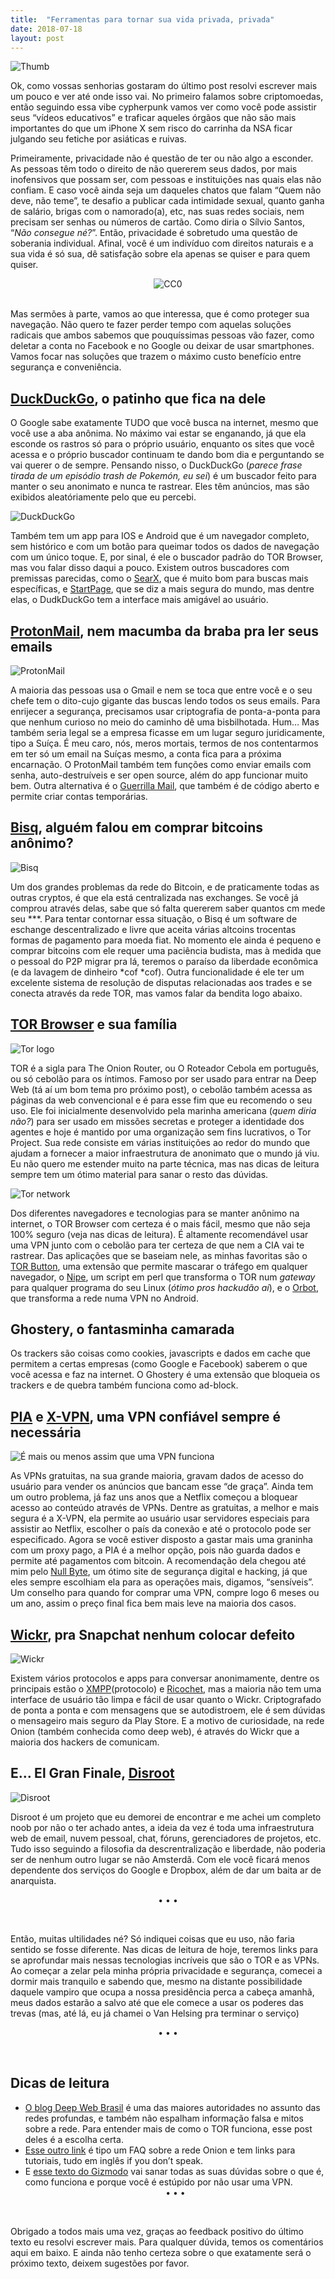 ```yaml
---
title:  "Ferramentas para tornar sua vida privada, privada"
date: 2018-07-18
layout: post
---
```


![Thumb](/assets/img/Ferramentas-para-tornar-sua-vida-privada.png)

Ok, como vossas senhorias gostaram do último post resolvi escrever mais um pouco e ver até onde isso vai. No primeiro falamos sobre criptomoedas, então seguindo essa vibe cypherpunk vamos ver como você pode assistir seus “vídeos educativos” e traficar aqueles órgãos que não são mais importantes do que um iPhone X sem risco do carrinha da NSA ficar julgando seu fetiche por asiáticas e ruivas.

Primeiramente, privacidade não é questão de ter ou não algo a esconder. As pessoas têm todo o direito de não quererem seus dados, por mais inofensivos que possam ser, com pessoas e instituições nas quais elas não confiam. E caso você ainda seja um daqueles chatos que falam “Quem não deve, não teme”, te desafio a publicar cada intimidade sexual, quanto ganha de salário, brigas com o namorado(a), etc, nas suas redes sociais, nem precisam ser senhas ou números de cartão. Como diria o Sílvio Santos, “*Não consegue né?*”. Então, privacidade é sobretudo uma questão de soberania individual. Afinal, você é um indivíduo com direitos naturais e a sua vida é só sua, dê satisfação sobre ela apenas se quiser e para quem quiser.
<br>
<div align=center>
<img align=center src="/assets/img/funny.gif" style="border-style: none;" alt="CC0" />
</div>
</br>

Mas sermões à parte, vamos ao que interessa, que é como proteger sua navegação. Não quero te fazer perder tempo com aquelas soluções radicais que ambos sabemos que pouquíssimas pessoas vão fazer, como deletar a conta no Facebook e no Google ou deixar de usar smartphones. Vamos focar nas soluções que trazem o máximo custo benefício entre segurança e conveniência.

## [DuckDuckGo](https://duckduckgo.com/), o patinho que fica na dele

O Google sabe exatamente TUDO que você busca na internet, mesmo que você use a aba anônima. No máximo vai estar se enganando, já que ela esconde os rastros só para o próprio usuário, enquanto os sites que você acessa e o próprio buscador continuam te dando bom dia e perguntando se vai querer o de sempre. Pensando nisso, o DuckDuckGo (*parece frase tirada de um episódio trash de Pokemón, eu sei*) é um buscador feito para manter o seu anonimato e nunca te rastrear. Eles têm anúncios, mas são exibidos aleatóriamente pelo que eu percebi.

![DuckDuckGo](/assets/img/duckduckgo.jpeg)

Também tem um app para IOS e Android que é um navegador completo, sem histórico e com um botão para queimar todos os dados de navegação com um único toque. E, por sinal, é ele o buscador padrão do TOR Browser, mas vou falar disso daqui a pouco. Existem outros buscadores com premissas parecidas, como o [SearX](https://www.searx.me/), que é muito bom para buscas mais específicas, e [StartPage](https://www.startpage.com/), que se diz a mais segura do mundo, mas dentre elas, o DudkDuckGo tem a interface mais amigável ao usuário.

## [ProtonMail](https://protonmail.com/), nem macumba da braba pra ler seus emails

![ProtonMail](/assets/img/protonmail.jpeg)

A maioria das pessoas usa o Gmail e nem se toca que entre você e o seu chefe tem o dito-cujo gigante das buscas lendo todos os seus emails. Para enrijecer a segurança, precisamos usar criptografia de ponta-a-ponta para que nenhum curioso no meio do caminho dê uma bisbilhotada. Hum… Mas também seria legal se a empresa ficasse em um lugar seguro juridicamente, tipo a Suíça. É meu caro, nós, meros mortais, termos de nos contentarmos em ter só um email na Suíças mesmo, a conta fica para a próxima encarnação. O ProtonMail também tem funções como enviar emails com senha, auto-destruíveis e ser open source, além do app funcionar muito bem. Outra alternativa é o [Guerrilla Mail](https://www.guerrillamail.com/), que também é de código aberto e permite criar contas temporárias.

## [Bisq](https://bisq.network/), alguém falou em comprar bitcoins anônimo?

![Bisq](/assets/img/bisq.jpeg)

Um dos grandes problemas da rede do Bitcoin, e de praticamente todas as outras cryptos, é que ela está centralizada nas exchanges. Se você já comprou através delas, sabe que só falta quererem saber quantos cm mede seu \*\*\*. Para tentar contornar essa situação, o Bisq é um software de eschange descentralizado e livre que aceita várias altcoins trocentas formas de pagamento para moeda fiat. No momento ele ainda é pequeno e comprar bitcoins com ele requer uma paciência budista, mas à medida que o pessoal do P2P migrar pra lá, teremos o paraíso da liberdade econômica (e da lavagem de dinheiro \*cof \*cof). Outra funcionalidade é ele ter um excelente sistema de resolução de disputas relacionadas aos trades e se conecta através da rede TOR, mas vamos falar da bendita logo abaixo.

## [TOR Browser](https://www.torproject.org/) e sua família

![Tor logo](/assets/img/tor-logo.png)

TOR é a sigla para The Onion Router, ou O Roteador Cebola em português, ou só cebolão para os íntimos. Famoso por ser usado para entrar na Deep Web (tá aí um bom tema pro próximo post), o cebolão também acessa as páginas da web convencional e é para esse fim que eu recomendo o seu uso. Ele foi inicialmente desenvolvido pela marinha americana (*quem diria não?*) para ser usado em missões secretas e proteger a identidade dos agentes e hoje é mantido por uma organização sem fins lucrativos, o Tor Project. Sua rede consiste em várias instituições ao redor do mundo que ajudam a fornecer a maior infraestrutura de anonimato que o mundo já viu. Eu não quero me estender muito na parte técnica, mas nas dicas de leitura sempre tem um ótimo material para sanar o resto das dúvidas.

![Tor network](/assets/img/tor-scheme.png)

Dos diferentes navegadores e tecnologias para se manter anônimo na internet, o TOR Browser com certeza é o mais fácil, mesmo que não seja 100% seguro (veja nas dicas de leitura). É altamente recomendável usar uma VPN junto com o cebolão para ter certeza de que nem a CIA vai te rastrear. Das aplicações que se baseiam nele, as minhas favoritas são o [TOR Button](https://chrome.google.com/webstore/detail/tor-browser-button/goimpaiignmlnmdnpnkbbjoophmbebhp?utm_source=chrome-ntp-icon), uma extensão que permite mascarar o tráfego em qualquer navegador, o [Nipe](https://github.com/GouveaHeitor/nipe), um script em perl que transforma o TOR num *gateway* para qualquer programa do seu Linux (*ótimo pros hackudão aí*), e o [Orbot](https://play.google.com/store/apps/details?id=org.torproject.android), que transforma a rede numa VPN no Android.

## Ghostery, o fantasminha camarada

Os trackers são coisas como cookies, javascripts e dados em cache que permitem a certas empresas (como Google e Facebook) saberem o que você acessa e faz na internet. O Ghostery é uma extensão que bloqueia os trackers e de quebra também funciona como ad-block.

## [PIA](https://www.privateinternetaccess.com/) e [X-VPN](https://xvpn.io/), uma VPN confiável sempre é necessária

![É mais ou menos assim que uma VPN funciona](/assets/img/VPN.png)

As VPNs gratuitas, na sua grande maioria, gravam dados de acesso do usuário para vender os anúncios que bancam esse “de graça”. Ainda tem um outro problema, já faz uns anos que a Netflix começou a bloquear acesso ao conteúdo através de VPNs. Dentre as gratuitas, a melhor e mais segura é a X-VPN, ela permite ao usuário usar servidores especiais para assistir ao Netflix, escolher o país da conexão e até o protocolo pode ser especificado. Agora se você estiver disposto a gastar mais uma graninha com um proxy pago, a PIA é a melhor opção, pois não guarda dados e permite até pagamentos com bitcoin. A recomendação dela chegou até mim pelo [Null Byte](https://null-byte.wonderhowto.com/), um ótimo site de segurança digital e hacking, já que eles sempre escolhiam ela para as operações mais, digamos, “sensíveis”. Um conselho para quando for comprar uma VPN, compre logo 6 meses ou um ano, assim o preço final fica bem mais leve na maioria dos casos.

## [Wickr](https://wickr.com/), pra Snapchat nenhum colocar defeito

![Wickr](/assets/img/Wickr.jpeg)

Existem vários protocolos e apps para conversar anonimamente, dentre os principais estão o [XMPP](https://xmpp.org/)(protocolo) e [Ricochet](https://ricochet.im/), mas a maioria não tem uma interface de usuário tão limpa e fácil de usar quanto o Wickr. Criptografado de ponta a ponta e com mensagens que se autodistroem, ele é sem dúvidas o mensageiro mais seguro da Play Store. E a motivo de curiosidade, na rede Onion (também conhecida como deep web), é através do Wickr que a maioria dos hackers de comunicam.

## E… El Gran Finale, [Disroot](https://disroot.org/en)

![Disroot](/assets/img/Disroot.jpeg)

Disroot é um projeto que eu demorei de encontrar e me achei um completo noob por não o ter achado antes, a ideia da vez é toda uma infraestrutura web de email, nuvem pessoal, chat, fóruns, gerenciadores de projetos, etc. Tudo isso seguindo a filosofia da descrentralização e liberdade, não poderia ser de nenhum outro lugar se não Amsterdã. Com ele você ficará menos dependente dos serviços do Google e Dropbox, além de dar um baita ar de anarquista.
<br><div align=center>• • •
</div></br>

Então, muitas ultilidades né? Só indiquei coisas que eu uso, não faria sentido se fosse diferente. Nas dicas de leitura de hoje, teremos links para se aprofundar mais nessas tecnologias incríveis que são o TOR e as VPNs. Ao começar a zelar pela minha própria privacidade e segurança, comecei a dormir mais tranquilo e sabendo que, mesmo na distante possibilidade daquele vampiro que ocupa a nossa presidência perca a cabeça amanhã, meus dados estarão a salvo até que ele comece a usar os poderes das trevas (mas, até lá, eu já chamei o Van Helsing pra terminar o serviço)
<br><div align=center>• • •
</div></br>

## Dicas de leitura
- [O blog Deep Web Brasil](https://blog.deepwebbrasil.com/) é uma das maiores autoridades no assunto das redes profundas, e também não espalham informação falsa e mitos sobre a rede. Para entender mais de como o TOR funciona, esse post deles é a escolha certa.
- [Esse outro link](https://www.tomsguide.com/us/what-is-tor-faq,news-17754.html) é tipo um FAQ sobre a rede Onion e tem links para tutoriais, tudo em inglês if you don’t speak.
- E [esse texto do Gizmodo](https://gizmodo.com/5990192/vpns-what-they-do-how-they-work-and-why-youre-dumb-for-not-using-one) vai sanar todas as suas dúvidas sobre o que é, como funciona e porque você é estúpido por não usar uma VPN.
<br><div align=center>• • •
</div></br>

Obrigado a todos mais uma vez, graças ao feedback positivo do último texto eu resolvi escrever mais. Para qualquer dúvida, temos os comentários aqui em baixo. E ainda não tenho certeza sobre o que exatamente será o próximo texto, deixem sugestões por favor.
